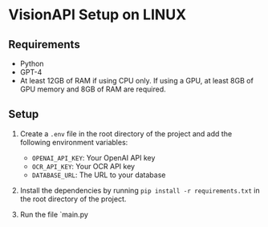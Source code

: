 # VisionAPI Setup on LINUX

## Requirements
- Python
- GPT-4
- At least 12GB of RAM if using CPU only. If using a GPU, at least 8GB of GPU memory and 8GB of RAM are required.

## Setup
1. Create a `.env` file in the root directory of the project and add the following environment variables:
    - `OPENAI_API_KEY`: Your OpenAI API key
    - `OCR_API_KEY`: Your OCR API key
    - `DATABASE_URL`: The URL to your database

2. Install the dependencies by running `pip install -r requirements.txt` in the root directory of the project.

3. Run the file `main.py